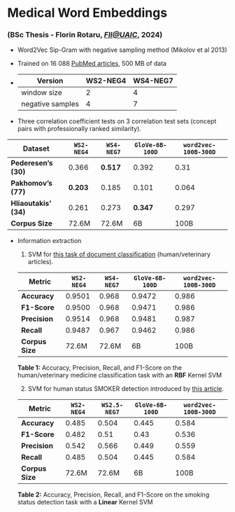 # **Medical Word Embeddings**
### (BSc Thesis - Florin Rotaru, [*FII@UAIC*](https://www.info.uaic.ro/), 2024)

* Word2Vec Sip-Gram with negative sampling method
(Mikolov et al 2013)
* Trained on 16 088 [PubMed articles](https://ftp.ncbi.nlm.nih.gov/pub/pmc/oa_bulk/oa_comm/txt/), 500 MB of data

* Version|WS2-NEG4|WS4-NEG7|
  |------|--------|--------|
  |window size|2|4|
  |negative samples|4|7|

* Three correlation coefficient tests on 3 correlation test sets (concept pairs with professionally ranked similarity).

| **Dataset**          | **`WS2-NEG4`** | **`WS4-NEG7`** | **`GloVe-6B-100D`** | **`word2vec-100B-300D`** |
|----------------------|----------------|----------------|---------------------|-------------------------|
| **Pederesen’s (30)** | 0.366          | **0.517**        | 0.392               | 0.31                    |
| **Pakhomov’s (77)**  | **0.203**        | 0.185          | 0.101               | 0.064                   |
| **Hliaoutakis’ (34)**| 0.261          | 0.273          | **0.347**             | 0.297                   |
| **Corpus Size**      | 72.6M          | 72.6M          | 6B                  | 100B                    |

* Information extraction
    1. SVM for [this task of document classification](https://www.kaggle.com/datasets/marcelhiltner/pubmed-human-veterinary-medicine-classification) (human/veterinary articles).


    | **Metric**      | **`WS2-NEG4`** | **`WS4-NEG7`** | **`GloVe-6B-100D`** | **`word2vec-100B-300D`** |
    |-----------------|----------------|----------------|---------------------|-------------------------|
    | **Accuracy**    | 0.9501         | 0.968          | 0.9472              | 0.986                   |
    | **F1-Score**    | 0.9500         | 0.968          | 0.9471              | 0.986                   |
    | **Precision**   | 0.9514         | 0.968          | 0.9481              | 0.987                   |
    | **Recall**      | 0.9487         | 0.967          | 0.9462              | 0.986                   |
    | **Corpus Size** | 72.6M          | 72.6M          | 6B                  | 100B                    |

    **Table 1:** Accuracy, Precision, Recall, and F1-Score on the human/veterinary medicine classification task with an **RBF** Kernel SVM


    2. SVM for human status SMOKER detection introduced by [this article](https://www.ncbi.nlm.nih.gov/pmc/articles/PMC2274873/).

    | **Metric**      | **`WS2-NEG4`** | **`WS2.5-NEG7`** | **`GloVe-6B-100D`** | **`word2vec-100B-300D`** |
    |-----------------|----------------|------------------|---------------------|-------------------------|
    | **Accuracy**    | 0.485          | 0.504            | 0.445               | 0.584                   |
    | **F1-Score**    | 0.482          | 0.51             | 0.43                | 0.536                   |
    | **Precision**   | 0.542          | 0.566            | 0.449               | 0.559                   |
    | **Recall**      | 0.485          | 0.504            | 0.445               | 0.584                   |
    | **Corpus Size** | 72.6M          | 72.6M            | 6B                  | 100B                    |

    **Table 2:** Accuracy, Precision, Recall, and F1-Score on the smoking status detection task with a **Linear** Kernel SVM




